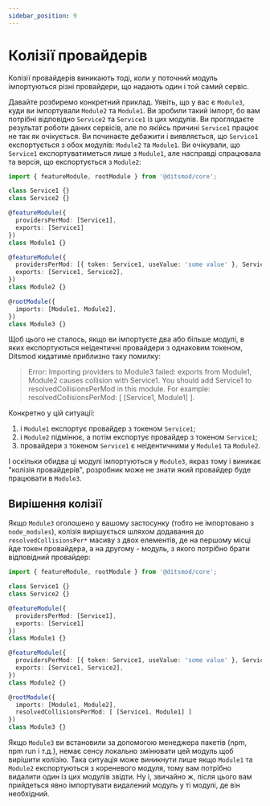 ```yaml
---
sidebar_position: 9
---
```


# Колізії провайдерів

Колізії провайдерів виникають тоді, коли у поточний модуль імпортуються різні провайдери, що надають один і той самий сервіс.

Давайте розбиремо конкретний приклад. Уявіть, що у вас є `Module3`, куди ви імпортували `Module2` та `Module1`. Ви зробили такий імпорт, бо вам потрібні відповідно `Service2` та `Service1` із цих модулів. Ви проглядаєте результат роботи даних сервісів, але по якійсь причині `Service1` працює не так як очікується. Ви починаєте дебажити і виявляється, що `Service1` експортується з обох модулів: `Module2` та `Module1`. Ви очікували, що `Service1` експортуватиметься лише з `Module1`, але насправді спрацювала та версія, що експортується з `Module2`:

```ts {8,14,19}
import { featureModule, rootModule } from '@ditsmod/core';

class Service1 {}
class Service2 {}

@featureModule({
  providersPerMod: [Service1],
  exports: [Service1]
})
class Module1 {}

@featureModule({
  providersPerMod: [{ token: Service1, useValue: 'some value' }, Service2],
  exports: [Service1, Service2],
})
class Module2 {}

@rootModule({
  imports: [Module1, Module2],
})
class Module3 {}
```

Щоб цього не сталось, якщо ви імпортуєте два або більше модулі, в яких експортуються неідентичні провайдери з однаковим токеном, Ditsmod кидатиме приблизно таку помилку:

> Error: Importing providers to Module3 failed: exports from Module1, Module2 causes collision with Service1. You should add Service1 to resolvedCollisionsPerMod in this module. For example: resolvedCollisionsPerMod: [ [Service1, Module1] ].

Конкретно у цій ситуації:

1. і `Module1` експортує провайдер з токеном `Service1`;
2. і `Module2` підмінює, а потім експортує провайдер з токеном `Service1`;
3. провайдери з токеном `Service1` є неідентичними у `Module1` та `Module2`.

І оскільки обидва ці модулі імпортуються у `Module3`, якраз тому і виникає "колізія провайдерів", розробник може не знати який провайдер буде працювати в `Module3`.

## Вирішення колізії

Якщо `Module3` оголошено у вашому застосунку (тобто не імпортовано з `node_modules`), колізія вирішується шляхом додавання до `resolvedCollisionsPer*` масиву з двох елементів, де на першому місці йде токен провайдера, а на другому - модуль, з якого потрібно брати відповідний провайдер:

```ts {20}
import { featureModule, rootModule } from '@ditsmod/core';

class Service1 {}
class Service2 {}

@featureModule({
  providersPerMod: [Service1],
  exports: [Service1]
})
class Module1 {}

@featureModule({
  providersPerMod: [{ token: Service1, useValue: 'some value' }, Service2],
  exports: [Service1, Service2],
})
class Module2 {}

@rootModule({
  imports: [Module1, Module2],
  resolvedCollisionsPerMod: [ [Service1, Module1] ]
})
class Module3 {}
```

Якщо `Module3` ви встановили за допомогою менеджера пакетів (npm, npm run і т.д.), немає сенсу локально змінювати цей модуль щоб вирішити колізію. Така ситуація може виникнути лише якщо `Module1` та `Module2` експортуються з кореневого модуля, тому вам потрібно видалити один із цих модулів звідти. Ну і, звичайно ж, після цього вам прийдеться явно імпортувати видалений модуль у ті модулі, де він необхідний.
